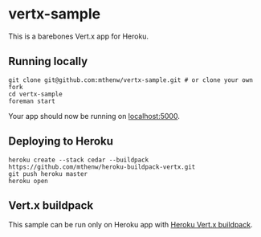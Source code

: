 # vertx-sample

This is a barebones Vert.x app for Heroku.

## Running locally

```
git clone git@github.com:mthenw/vertx-sample.git # or clone your own fork
cd vertx-sample
foreman start
```

Your app should now be running on [localhost:5000](http://localhost:5000/).

## Deploying to Heroku

```
heroku create --stack cedar --buildpack https://github.com/mthenw/heroku-buildpack-vertx.git
git push heroku master
heroku open
```

## Vert.x buildpack

This sample can be run only on Heroku app with [Heroku Vert.x buildpack](https://github.com/mthenw/heroku-buildpack-vertx).